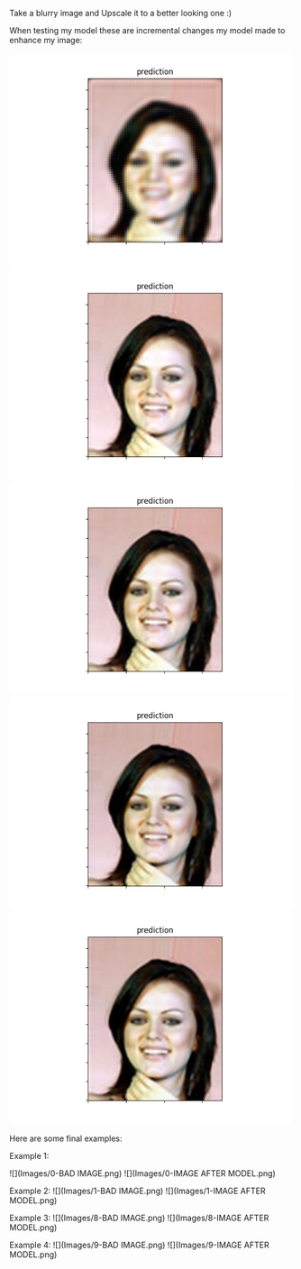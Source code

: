 Take a blurry image and Upscale it to a better looking one :)

When testing my model these are incremental changes my model made to enhance my image: 

![](TestingImages/epoch-0-prediction.png)
![](TestingImages/epoch-20-prediction.png)
![](TestingImages/epoch-40-prediction.png)
![](TestingImages/epoch-60-prediction.png)
![](TestingImages/epoch-80-prediction.png)

Here are some final examples: 

Example 1: 

![](Images/0-BAD IMAGE.png)
![](Images/0-IMAGE AFTER MODEL.png)

Example 2: 
![](Images/1-BAD IMAGE.png)
![](Images/1-IMAGE AFTER MODEL.png)

Example 3: 
![](Images/8-BAD IMAGE.png)
![](Images/8-IMAGE AFTER MODEL.png)

Example 4: 
![](Images/9-BAD IMAGE.png)
![](Images/9-IMAGE AFTER MODEL.png)